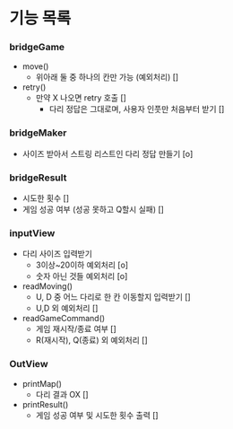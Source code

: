 # 기능 목록

### bridgeGame
- move()
    - 위아래 둘 중 하나의 칸만 가능 (예외처리) []
- retry()
    - 만약 X 나오면 retry 호출 []
        - 다리 정답은 그대로며, 사용자 인풋만 처음부터 받기 []

### bridgeMaker

- 사이즈 받아서 스트링 리스트인 다리 정답 만들기 [o]

### bridgeResult

- 시도한 횟수 []
- 게임 성공 여부 (성공 못하고 Q할시 실패) []

### inputView

- 다리 사이즈 입력받기
    - 3이상~20이하 예외처리 [o]
    - 숫자 아닌 것들 예외처리 [o]
- readMoving()
    - U, D 중 어느 다리로 한 칸 이동할지 입력받기 []
    - U,D 외 예외처리 []
- readGameCommand()
    - 게임 재시작/종료 여부 []
    - R(재시작), Q(종료) 외 예외처리 []

### OutView

- printMap()
    - 다리 결과 OX []
- printResult()
    - 게임 성공 여부 및 시도한 횟수 출력 []